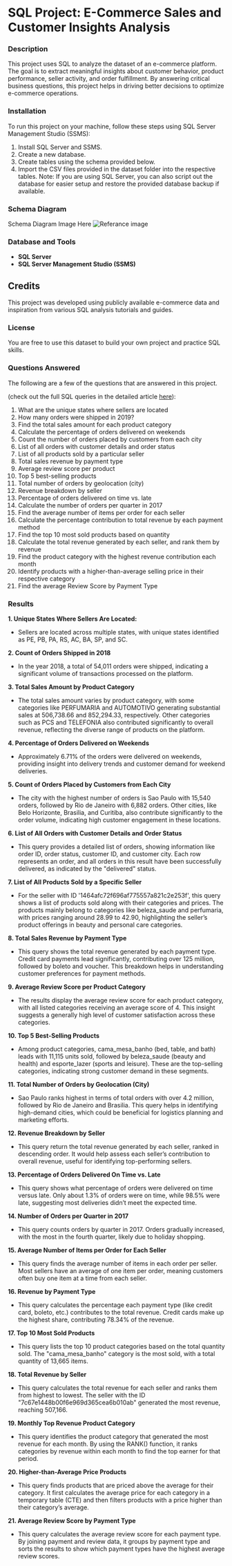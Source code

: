 # SQL Project: E-Commerce Sales and Customer Insights Analysis

### Description
This project uses SQL to analyze the dataset of an e-commerce platform. The goal is to extract meaningful insights about customer behavior, product performance, seller activity, and order fulfillment. By answering critical business questions, this project helps in driving better decisions to optimize e-commerce operations.

### Installation
To run this project on your machine, follow these steps using SQL Server Management Studio (SSMS):

  1. Install SQL Server and SSMS.
  2. Create a new database.
  3. Create tables using the schema provided below.
  4. Import the CSV files provided in the dataset folder into the respective tables.
Note: If you are using SQL Server, you can also script out the database for easier setup and restore the provided database backup if available.

### Schema Diagram
Schema Diagram Image Here 
![Referance image](/SchemaDiagram.png)

### Database and Tools
- **SQL Server**
- **SQL Server Management Studio (SSMS)**
## Credits
This project was developed using publicly available e-commerce data and inspiration from various SQL analysis tutorials and guides.

### License
You are free to use this dataset to build your own project and practice SQL skills.

### Questions Answered
The following are a few of the questions that are answered in this project.
 
(check out the full SQL queries in the detailed article [here](file:///C:/Users/user/Downloads/githubproject/Ecommerce_Query_Analysis.html)):

1. What are the unique states where sellers are located
2. How many orders were shipped in 2019?
3. Find the total sales amount for each product category
4. Calculate the percentage of orders delivered on weekends
5. Count the number of orders placed by customers from each city
6. List of all orders with customer details and order status 
7. List of all products sold by a particular seller
8. Total sales revenue by payment type
9. Average review score per product
10. Top 5 best-selling products
11. Total number of orders by geolocation (city)
12. Revenue breakdown by seller
13. Percentage of orders delivered on time vs. late
14. Calculate the number of orders per quarter in 2017
15. Find the average number of items per order for each seller
16. Calculate the percentage contribution to total revenue by each payment method
17. Find the top 10 most sold products based on quantity
18. Calculate the total revenue generated by each seller, and rank them by revenue
19. Find the product category with the highest revenue contribution each month
20. Identify products with a higher-than-average selling price in their respective category
21. Find the average Review Score by Payment Type

### Results
**1. Unique States Where Sellers Are Located:**

- Sellers are located across multiple states, with unique states identified as PE, PB, PA, RS, AC, BA, SP, and SC.
     
**2. Count of Orders Shipped in 2018**

- In the year 2018, a total of 54,011 orders were shipped, indicating a significant volume of transactions processed on the platform.

**3. Total Sales Amount by Product Category**
  
- The total sales amount varies by product category, with some categories like PERFUMARIA and AUTOMOTIVO generating substantial sales at 506,738.66 and 852,294.33, respectively. Other categories such as PCS and TELEFONIA also contributed significantly to overall revenue, reflecting the diverse range of products on the platform.

**4. Percentage of Orders Delivered on Weekends**

 - Approximately 6.71% of the orders were delivered on weekends, providing insight into delivery trends and customer demand for weekend deliveries.

**5. Count of Orders Placed by Customers from Each City**

- The city with the highest number of orders is Sao Paulo with 15,540 orders, followed by Rio de Janeiro with 6,882 orders. Other cities, like Belo Horizonte, Brasilia, and Curitiba, also contribute significantly to the order volume, indicating high customer engagement in these locations.

**6. List of All Orders with Customer Details and Order Status**

- This query provides a detailed list of orders, showing information like order ID, order status, customer ID, and customer city. Each row represents an order, and all orders in this result have been successfully delivered, as indicated by the "delivered" status.

**7. List of All Products Sold by a Specific Seller**

- For the seller with ID '1464afc72f696af775557a821c2e253f', this query shows a list of products sold along with their categories and prices. The products mainly belong to categories like beleza_saude and perfumaria, with prices ranging around 28.99 to 42.90, highlighting the seller’s product offerings in beauty and personal care categories.

**8. Total Sales Revenue by Payment Type**

- This query shows the total revenue generated by each payment type. Credit card payments lead significantly, contributing over 125 million, followed by boleto and voucher. This breakdown helps in understanding customer preferences for payment methods.

**9. Average Review Score per Product Category**

- The results display the average review score for each product category, with all listed categories receiving an average score of 4. This insight suggests a generally high level of customer satisfaction across these categories.

**10. Top 5 Best-Selling Products**

- Among product categories, cama_mesa_banho (bed, table, and bath) leads with 11,115 units sold, followed by beleza_saude (beauty and health) and esporte_lazer (sports and leisure). These are the top-selling categories, indicating strong customer demand in these segments.

**11. Total Number of Orders by Geolocation (City)**

- Sao Paulo ranks highest in terms of total orders with over 4.2 million, followed by Rio de Janeiro and Brasilia. This query helps in identifying high-demand cities, which could be beneficial for logistics planning and marketing efforts.

**12. Revenue Breakdown by Seller**

- This query return the total revenue generated by each seller, ranked in descending order. It would help assess each seller’s contribution to overall revenue, useful for identifying top-performing sellers.

**13. Percentage of Orders Delivered On Time vs. Late**

- This query shows what percentage of orders were delivered on time versus late. Only about 1.3% of orders were on time, while 98.5% were late, suggesting most deliveries didn’t meet the expected time.

**14. Number of Orders per Quarter in 2017**

- This query counts orders by quarter in 2017. Orders gradually increased, with the most in the fourth quarter, likely due to holiday shopping.

**15. Average Number of Items per Order for Each Seller**

- This query finds the average number of items in each order per seller. Most sellers have an average of one item per order, meaning customers often buy one item at a time from each seller.

**16. Revenue by Payment Type**

- This query calculates the percentage each payment type (like credit card, boleto, etc.) contributes to the total revenue. Credit cards make up the highest share, contributing 78.34% of the revenue.

**17. Top 10 Most Sold Products**

- This query lists the top 10 product categories based on the total quantity sold. The "cama_mesa_banho" category is the most sold, with a total quantity of 13,665 items.

**18. Total Revenue by Seller**

- This query calculates the total revenue for each seller and ranks them from highest to lowest. The seller with the ID "7c67e1448b00f6e969d365cea6b010ab" generated the most revenue, reaching 507,166.

**19. Monthly Top Revenue Product Category**

- This query identifies the product category that generated the most revenue for each month. By using the RANK() function, it ranks categories by revenue within each month to find the top earner for that period.

**20. Higher-than-Average Price Products**

- This query finds products that are priced above the average for their category. It first calculates the average price for each category in a temporary table (CTE) and then filters products with a price higher than their category’s average.

**21. Average Review Score by Payment Type**

- This query calculates the average review score for each payment type. By joining payment and review data, it groups by payment type and sorts the results to show which payment types have the highest average review scores.








